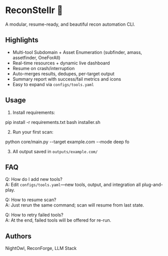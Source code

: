 # ReconStellr 🚀

A modular, resume-ready, and beautiful recon automation CLI.

## Highlights

- Multi-tool Subdomain + Asset Enumeration (subfinder, amass, assetfinder, OneForAll)
- Real-time resources + dynamic live dashboard
- Resume on crash/interruption
- Auto-merges results, dedupes, per-target output
- Summary report with success/fail metrics and icons
- Easy to expand via `configs/tools.yaml`

## Usage

1. Install requirements:

pip install -r requirements.txt
bash installer.sh

2. Run your first scan:

python core/main.py --target example.com --mode deep
fo

3. All output saved in `outputs/example.com/`

## FAQ

Q: How do I add new tools?  
A: Edit `configs/tools.yaml`—new tools, output, and integration all plug-and-play.

Q: How to resume scan?  
A: Just rerun the same command; scan will resume from last state.

Q: How to retry failed tools?  
A: At the end, failed tools will be offered for re-run.

## Authors

NightOwl, ReconForge, LLM Stack